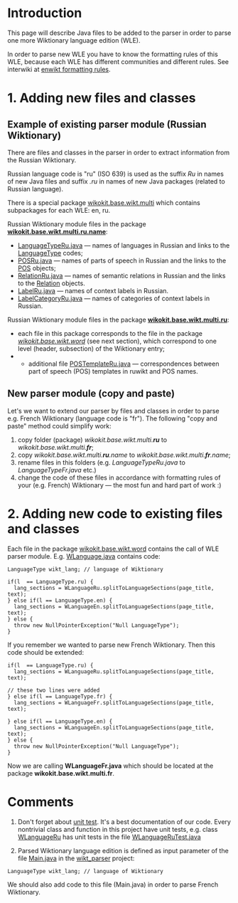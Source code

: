 # Introduction #

This page will describe Java files to be added to the parser in order to parse one more Wiktionary language edition (WLE).

In order to parse new WLE you have to know the formatting rules of this WLE, because each WLE has different communities and different rules. See interwiki at [enwikt formatting rules](http://en.wiktionary.org/wiki/Wiktionary:ELE).

# 1. Adding new files and classes #
## Example of existing parser module (Russian Wiktionary) ##

There are files and classes in the parser in order to extract information from the Russian Wiktionary.

Russian language code is "ru" (ISO 639) is used as the suffix _Ru_ in names of new Java files and suffix _.ru_ in names of new Java packages (related to Russian language).

There is a special package [wikokit.base.wikt.multi](https://github.com/componavt/wikokit/tree/master/common_wiki/src/wikokit/base/wikt/multi) which contains subpackages for each WLE: en, ru.

Russian Wiktionary module files in the package **[wikokit.base.wikt.multi.ru.name](https://github.com/componavt/wikokit/tree/master/common_wiki/src/wikokit/base/wikt/multi/ru/name)**:
  * [LanguageTypeRu.java](https://github.com/componavt/wikokit/blob/master/common_wiki/src/wikokit/base/wikt/multi/ru/name/LanguageTypeRu.java) &mdash; names of languages in Russian and links to the [LanguageType](https://github.com/componavt/wikokit/blob/master/common_wiki/src/wikokit/base/wikipedia/language/LanguageType.java) codes;
  * [POSRu.java](https://github.com/componavt/wikokit/blob/master/common_wiki/src/wikokit/base/wikt/multi/ru/name/POSRu.java) &mdash; names of parts of speech in Russian and the links to the [POS](https://github.com/componavt/wikokit/blob/master/common_wiki/src/wikokit/base/wikt/constant/POS.java) objects;
  * [RelationRu.java](https://github.com/componavt/wikokit/blob/master/common_wiki/src/wikokit/base/wikt/multi/ru/name/RelationRu.java) &mdash; names of semantic relations in Russian and the links to the [Relation](https://github.com/componavt/wikokit/blob/master/common_wiki/src/wikokit/base/wikt/constant/POS.java) objects.
  * [LabelRu.java](https://github.com/componavt/wikokit/blob/master/common_wiki/src/wikokit/base/wikt/multi/ru/name/LabelRu.java) &mdash; names of context labels in Russian.
  * [LabelCategoryRu.java](https://github.com/componavt/wikokit/blob/master/common_wiki/src/wikokit/base/wikt/multi/ru/name/LabelCategoryRu.java) &mdash; names of categories of context labels in Russian.

Russian Wiktionary module files in the package **[wikokit.base.wikt.multi.ru](https://github.com/componavt/wikokit/blob/master/common_wiki/src/wikokit/base/wikt/multi/ru/)**:
  * each file in this package corresponds to the file in the package _[wikokit.base.wikt.word](https://github.com/componavt/wikokit/blob/master/common_wiki/src/wikokit/base/wikt/word)_ (see next section), which correspond to one level (header, subsection) of the Wiktionary entry;
  * + additional file [POSTemplateRu.java](https://github.com/componavt/wikokit/blob/master/common_wiki/src/wikokit/base/wikt/multi/ru/POSTemplateRu.java) &mdash; correspondences between part of speech (POS) templates in ruwikt and POS names.

## New parser module (copy and paste) ##

Let's we want to extend our parser by files and classes in order to parse e.g. French Wiktionary (language code is "fr"). The following "сopy and paste" method could simplify work:
  1. copy folder (package) _wikokit.base.wikt.multi.**ru**_ to _wikokit.base.wikt.multi.**fr**_;
  1. copy _wikokit.base.wikt.multi.**ru**.name_ to _wikokit.base.wikt.multi.**fr**.name_;
  1. rename files in this folders (e.g. _LanguageTypeRu.java_ to _LanguageTypeFr.java_ etc.)
  1. change the code of these files in accordance with formatting rules of your (e.g. French) Wiktionary &mdash; the most fun and hard part of work :)

# 2. Adding new code to existing files and classes #

Each file in the package [wikokit.base.wikt.word](https://github.com/componavt/wikokit/blob/master/common_wiki/src/wikokit/base/wikt/word) contains the call of WLE parser module. E.g. [WLanguage.java](https://github.com/componavt/wikokit/blob/master/common_wiki/src/wikokit/base/wikt/word/WLanguage.java) contains code:
```
LanguageType wikt_lang; // language of Wiktionary

if(l  == LanguageType.ru) {
  lang_sections = WLanguageRu.splitToLanguageSections(page_title, text);
} else if(l == LanguageType.en) {
  lang_sections = WLanguageEn.splitToLanguageSections(page_title, text);
} else {
  throw new NullPointerException("Null LanguageType");
}
```

If you remember we wanted to parse new French Wiktionary. Then this code should be extended:
```
if(l  == LanguageType.ru) {
  lang_sections = WLanguageRu.splitToLanguageSections(page_title, text);

// these two lines were added
} else if(l == LanguageType.fr) {
  lang_sections = WLanguageFr.splitToLanguageSections(page_title, text);

} else if(l == LanguageType.en) {
  lang_sections = WLanguageEn.splitToLanguageSections(page_title, text);
} else {
  throw new NullPointerException("Null LanguageType");
}
```

Now we are calling **WLanguageFr.java** which should be located at the package **wikokit.base.wikt.multi.fr**.

# Comments #
1. Don't forget about [unit test](http://en.wikipedia.org/wiki/Unit_testing). It's a best documentation of our code. Every nontrivial class and function in this project have unit tests, e.g. class [WLanguageRu](https://github.com/componavt/wikokit/blob/master/common_wiki/src/wikokit/base/wikt/multi/ru/WLanguageRu.java) has unit tests in the file [WLanguageRuTest.java](https://github.com/componavt/wikokit/blob/master/common_wiki/test/wikokit/base/wikt/multi/ru/WLanguageRuTest.java)

2. Parsed Wiktionary language edition is defined as input parameter of the file [Main.java](https://github.com/componavt/wikokit/blob/master/wikt_parser/src/wikt/parser/Main.java) in the [wikt\_parser](https://github.com/componavt/wikokit/tree/master/wikt_parser) project:
```
LanguageType wikt_lang; // language of Wiktionary
```

We should also add code to this file (Main.java) in order to parse French Wiktionary.